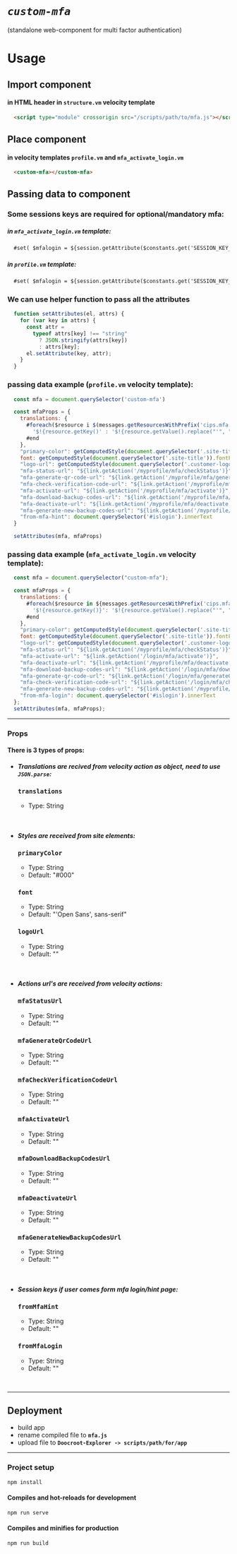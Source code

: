# *`custom-mfa`*

(standalone web-component for multi factor authentication)

# Usage

## Import component

#### in HTML header in `structure.vm` velocity template

```html
  <script type="module" crossorigin src="/scripts/path/to/mfa.js"></script>

```

## Place component

#### in velocity templates `profile.vm` and `mfa_activate_login.vm`

```html
  <custom-mfa></custom-mfa>
```

## Passing data to component

### Some sessions keys are required for optional/mandatory mfa:

##### in `mfa_activate_login.vm` template:
```html
  #set( $mfalogin = ${session.getAttribute($constants.get('SESSION_KEY_MULTIFACTOR_AUTHENTICATION_ACTIVATION_REQUIRED'))} )
```

##### in `profile.vm` template:
```html
  #set( $mfalogin = ${session.getAttribute($constants.get('SESSION_KEY_MULTIFACTOR_AUTHENTICATION_ACTIVATION_AFTER_LOGIN'))} )
```

### We can use helper function to pass all the attributes

```js
  function setAttributes(el, attrs) {
    for (var key in attrs) {
      const attr =
        typeof attrs[key] !== "string"
          ? JSON.stringify(attrs[key])
          : attrs[key];
      el.setAttribute(key, attr);
    }
  }
```

### passing data example (`profile.vm` velocity template):

```js
  const mfa = document.querySelector('custom-mfa')

  const mfaProps = {
    translations: {
      #foreach($resource i $(messages.getResourcesWithPrefix('cips.mfa')))
        '$!{resource.getKey()' : '$!{resource.getValue().replace("'", "")}',
      #end
    },
    "primary-color": getComputedStyle(document.querySelector('.site-title')).color,
    font: getComputedStyle(document.querySelector('.site-title')).fontFamily,
    "logo-url": getComputedStyle(document.querySelector('.customer-logo-frame > a')).backgroundImage,
    "mfa-status-url": "${link.getAction('/myprofile/mfa/checkStatus')}",
    "mfa-generate-qr-code-url": "${link.getAction('/myprofile/mfa/generateQrCode')}",
    "mfa-check-verification-code-url": "${link.getAction('/myprofile/mfa/checkVerificationCode')}",
    "mfa-activate-url": "${link.getAction('/myprofile/mfa/activate')}",
    "mfa-download-backup-codes-url": "${link.getAction('/myprofile/mfa/downloadBackupCodes')}",
    "mfa-deactivate-url": "${link.getAction('/myprofile/mfa/deactivate')}",
    "mfa-generate-new-backup-codes-url": "${link.getAction('/myprofile/mfa/generateNewBackupCodes')}",
    "from-mfa-hint": document.querySelector('#islogin').innerText
  }

  setAttributes(mfa, mfaProps)
```

### passing data example (`mfa_activate_login.vm` velocity template):

```js
  const mfa = document.querySelector("custom-mfa");

  const mfaProps = {
    translations: {
      #foreach($resource in ${messages.getResourcesWithPrefix('cips.mfa')})
        '$!{resource.getKey()}': '$!{resource.getValue().replace("'", "")}',
      #end
    },
    "primary-color": getComputedStyle(document.querySelector('.site-title')).color,
    font: getComputedStyle(document.querySelector('.site-title')).fontFamily,
    "logo-url": getComputedStyle(document.querySelector('.customer-logo-frame > a')).backgroundImage,
    "mfa-status-url": "${link.getAction('/myprofile/mfa/checkStatus')}",
    "mfa-activate-url": "${link.getAction('/login/mfa/activate')}",
    "mfa-deactivate-url": "${link.getAction('/myprofile/mfa/deactivate')}",
    "mfa-download-backup-codes-url": "${link.getAction('/login/mfa/downloadBackupCodes')}",
    "mfa-generate-qr-code-url": "${link.getAction('/login/mfa/generateQrCode')}",
    "mfa-check-verification-code-url": "${link.getAction('/login/mfa/checkVerificationCode')}",
    "mfa-generate-new-backup-codes-url": "${link.getAction('/myprofile/mfa/generateNewBackupCodes')}",
    "from-mfa-login": document.querySelector('#islogin').innerText
  };
  setAttributes(mfa, mfaProps);
```

<hr>

### Props

#### There is 3 types of props:

- #### ***Translations are recived from velocity action as object, need to use `JSON.parse`:***

  ### **`translations`**

    - Type: String

<br/>

- #### ***Styles are received from site elements:***

  ### **`primaryColor`**

    - Type: String
    - Default: "#000"

  ### **`font`**

    - Type: String
    - Default: "'Open Sans', sans-serif"

  ### **`logoUrl`**

  - Type: String
  - Default: ""

<br/>

- #### ***Actions url's are received from velocity actions:***

  ### **`mfaStatusUrl`**

    - Type: String
    - Default: ""

  ### **`mfaGenerateQrCodeUrl`**

    - Type: String
    - Default: ""

  ### **`mfaCheckVerificationCodeUrl`**

    - Type: String
    - Default: ""

  ### **`mfaActivateUrl`**

    - Type: String
    - Default: ""

  ### **`mfaDownloadBackupCodesUrl`**

    - Type: String
    - Default: ""

  ### **`mfaDeactivateUrl`**

    - Type: String
    - Default: ""

  ### **`mfaGenerateNewBackupCodesUrl`**

    - Type: String
    - Default: ""

<br/>

- #### ***Session keys if user comes form mfa login/hint page:***

  ### **`fromMfaHint`**

    - Type: String
    - Default: ""

  ### **`fromMfaLogin`**

    - Type: String
    - Default: ""
    
<br/>
<hr>

## Deployment

- build app
- rename compiled file to **`mfa.js`**
- upload file to **`Doocroot-Explorer -> scripts/path/for/app`**

<hr>

### Project setup

```
npm install
```

#### Compiles and hot-reloads for development

```
npm run serve
```

#### Compiles and minifies for production

```
npm run build
```
